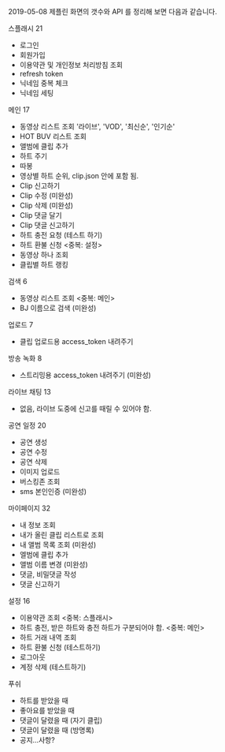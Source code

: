 
2019-05-08 제플린 화면의 갯수와 API 를 정리해 보면 다음과 같습니다.

스플래시 21
* 로그인 
* 회원가입
* 이용약관 및 개인정보 처리방침 조회
* refresh token
* 닉네임 중복 체크
* 닉네임 세팅

메인 17
* 동영상 리스트 조회 '라이브', 'VOD', '최신순', '인기순'
* HOT BUV 리스트 조회 
* 앨범에 클립 추가
* 하트 주기
* 따봉
* 영상별 하트 순위, clip.json 안에 포함 됨.
* Clip 신고하기
* Clip 수정 (미완성)
* Clip 삭제 (미완성)
* Clip 댓글 달기
* Clip 댓글 신고하기
* 하트 충전 요청 (테스트 하기)
* 하트 환불 신청 <중복: 설정>
* 동영상 하나 조회
* 클립별 하트 랭킹

검색 6
* 동영상 리스트 조회 <중복: 메인>
* BJ 이름으로 검색 (미완성)

업로드 7
* 클립 업로드용 access_token 내려주기

방송 녹화 8
* 스트리밍용 access_token 내려주기 (미완성)

라이브 채팅 13
* 없음, 라이브 도중에 신고를 때릴 수 있어야 함.


공연 일정 20
* 공연 생성
* 공연 수정
* 공연 삭제
* 이미지 업로드
* 버스킹존 조회
* sms 본인인증 (미완성)

마이페이지 32
* 내 정보 조회
* 내가 올린 클립 리스트로 조회
* 내 앨범 목록 조회 (미완성)
* 엘범에 클립 추가
* 앨범 이름 변경 (미완성)
* 댓글, 비밀댓글 작성
* 댓글 신고하기

설정 16
* 이용약관 조회 <중복: 스플래시>
* 하트 충전, 받은 하트와 충전 하트가 구분되어야 함. <중복: 메인>
* 하트 거래 내역 조회
* 하트 환불 신청 (테스트하기)
* 로그아웃
* 계정 삭제 (테스트하기)


푸쉬
* 하트를 받았을 때
* 좋아요를 받았을 때
* 댓글이 달렸을 때 (자기 클립)
* 댓글이 달렸을 때 (방명록)
* 공지...사항?



